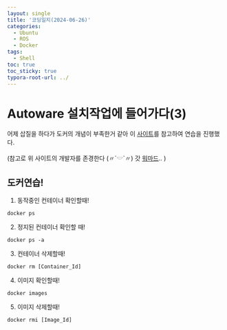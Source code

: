 ```yaml
---
layout: single
title: '코딩일지(2024-06-26)'
categories:
  - Ubuntu
  - ROS
  - Docker
tags:
  - Shell
toc: true
toc_sticky: true
typora-root-url: ../
---
```








# Autoware 설치작업에 들어가다(3)

어제 삽질을 하다가 도커의 개념이 부족한거 같아 이 [사이트](https://brunch.co.kr/@hopeless/10)를 참고하여 연습을 진행했다.

(참고로 위 사이트의 개발자를 존경한다 (〃´𓎟`〃) 갓 [워마드](https://brunch.co.kr/@nomadinseoul/43).. )



## 도커연습!

1. 동작중인 컨테이너 확인할때!

```shell
docker ps
```

2. 정지된 컨테이너 확인할 때!

```shell
docker ps -a
```



3. 컨테이너 삭제할때!

```shell
docker rm [Container_Id]
```



4. 이미지 확인할때!

```shell
docker images
```



5. 이미지 삭제할때!

```shell
docker rmi [Image_Id]
```













